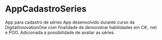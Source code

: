 # AppCadastroSeries
App para cadastro de séries
App desenvolvido durante curso da DigitalInnovationOne com finalidade de demonstrar habilidades em C#, .net e POO.
Adicionada a possibilidade de avaliar as séries.
